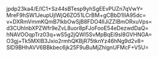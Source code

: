 jpdp23ka4/E/lC1+Sz44sBTesp9yhSgEEvPUZn7qVwY=
MreF9hSW1JeupUjlWjQ6ZO51LCrBM+gCBbD1IIA95dc=
v+DXRmVmmKQmB7IkbOwSjB8FDO4lIJiZZIBmORxuVps=
d3CUhInbXPZWfr9eZvL8uor8pFJoFooE54eDezwdDaQ=
hNAVOOqpTrz03q+wS5g2jQWI5SvMpBqEi9sI8GVHNGA=
O3gj+Tk5MXlB3Jxio2rmhQKBjR75tknYz46hNg9d2v8=
SlD9BHhAVV6BBkbec6jk25F9uBuMjZhlgnUFMcF+V5U=
